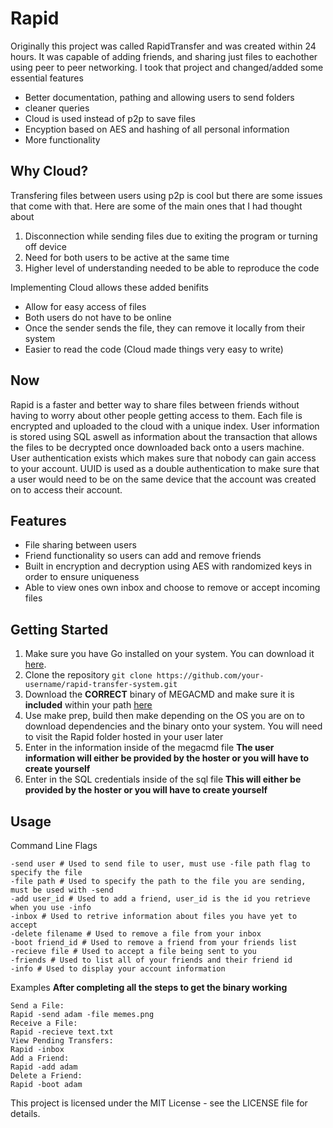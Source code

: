 # Rapid
Originally this project was called RapidTransfer and was created within 24 hours. It was capable of adding friends, and sharing just files to eachother using peer to peer networking. I took that project and changed/added some essential features
- Better documentation, pathing and allowing users to send folders
- cleaner queries
- Cloud is used instead of p2p to save files
- Encyption based on AES and hashing of all personal information
- More functionality

## Why Cloud?
Transfering files between users using p2p is cool but there are some issues that come with that. Here are some of the main ones that I had thought about
1. Disconnection while sending files due to exiting the program or turning off device
2. Need for both users to be active at the same time
3. Higher level of understanding needed to be able to reproduce the code

Implementing Cloud allows these added benifits
- Allow for easy access of files
- Both users do not have to be online
- Once the sender sends the file, they can remove it locally from their system
- Easier to read the code (Cloud made things very easy to write)

## Now
Rapid is a faster and better way to share files between friends without having to worry about other people getting access to them. Each file is encrypted and uploaded to the cloud with a unique index. User information is stored using SQL aswell as information about the transaction that allows the files to be decrypted once downloaded back onto a users machine. User authentication exists which makes sure that nobody can gain access to your account. UUID is used as a double authentication to make sure that a user would need to be on the same device that the account was created on to access their account.

## Features
- File sharing between users
- Friend functionality so users can add and remove friends
- Built in encryption and decryption using AES with randomized keys in order to ensure uniqueness
- Able to view ones own inbox and choose to remove or accept incoming files

## Getting Started
1. Make sure you have Go installed on your system. You can download it [here](https://golang.org/dl/).
2. Clone the repository ```git clone https://github.com/your-username/rapid-transfer-system.git```
3. Download the **CORRECT** binary of MEGACMD and make sure it is **included** within your path [here](https://github.com/t3rm1n4l/megacmd/releases/tag/0.016)
4. Use make prep, build then make depending on the OS you are on to download dependencies and the binary onto your system. You will need to visit the Rapid folder hosted in your user later
5. Enter in the information inside of the megacmd file **The user information will either be provided by the hoster or you will have to create yourself**
6. Enter in the SQL credentials inside of the sql file **This will either be provided by the hoster or you will have to create yourself**

## Usage
Command Line Flags
```
-send user # Used to send file to user, must use -file path flag to specify the file
-file path # Used to specify the path to the file you are sending, must be used with -send
-add user_id # Used to add a friend, user_id is the id you retrieve when you use -info
-inbox # Used to retrive information about files you have yet to accept
-delete filename # Used to remove a file from your inbox
-boot friend_id # Used to remove a friend from your friends list
-recieve file # Used to accept a file being sent to you
-friends # Used to list all of your friends and their friend id
-info # Used to display your account information
```
Examples **After completing all the steps to get the binary working**
```
Send a File:
Rapid -send adam -file memes.png
Receive a File:
Rapid -recieve text.txt
View Pending Transfers:
Rapid -inbox
Add a Friend:
Rapid -add adam
Delete a Friend:
Rapid -boot adam
```
This project is licensed under the MIT License - see the LICENSE file for details.

